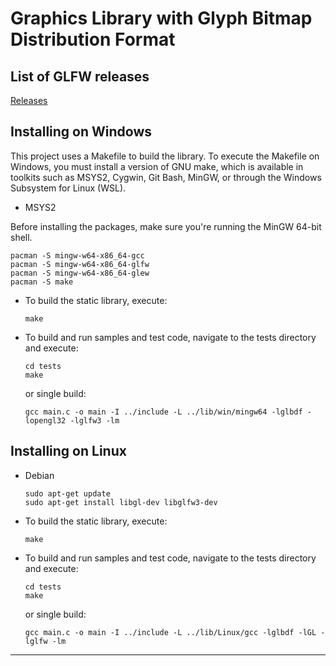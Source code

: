 # Graphics Library with Glyph Bitmap Distribution Format

## List of GLFW releases

   [Releases](https://github.com/glfw/glfw/releases)

## Installing on Windows

This project uses a Makefile to build the library. To execute the Makefile on Windows, you must install a version of GNU make,
which is available in toolkits such as MSYS2, Cygwin, Git Bash, MinGW, or through the Windows Subsystem for Linux (WSL).

- MSYS2

Before installing the packages, make sure you're running the MinGW 64-bit shell.

   ```
   pacman -S mingw-w64-x86_64-gcc
   pacman -S mingw-w64-x86_64-glfw
   pacman -S mingw-w64-x86_64-glew
   pacman -S make
   ```

- To build the static library, execute:

   ```
   make
   ```

- To build and run samples and test code, navigate to the tests directory and execute:

   ```
   cd tests
   make
   ```
   or single build:
   ```
   gcc main.c -o main -I ../include -L ../lib/win/mingw64 -lglbdf -lopengl32 -lglfw3 -lm
   ```

## Installing on Linux

- Debian

   ```
   sudo apt-get update
   sudo apt-get install libgl-dev libglfw3-dev
   ```
- To build the static library, execute:

   ```
   make
   ```

- To build and run samples and test code, navigate to the tests directory and execute:

   ```
   cd tests
   make
   ```
   or single build:
   ```
   gcc main.c -o main -I ../include -L ../lib/Linux/gcc -lglbdf -lGL -lglfw -lm
   ```
---
